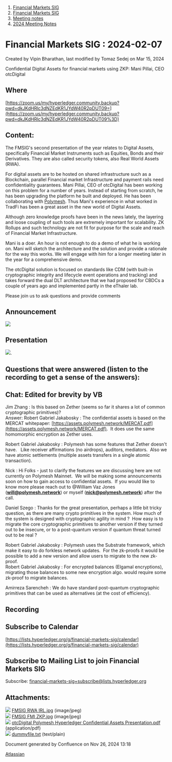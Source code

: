 1. [Financial Markets SIG](index.html)
2. [Financial Markets SIG](Financial-Markets-SIG_20545549.html)
3. [Meeting notes](Meeting-notes_20558268.html)
4. [2024 Meeting Notes](2024-Meeting-Notes_20547835.html)

# Financial Markets SIG : 2024-02-07

Created by Vipin Bharathan, last modified by Tomaz Sedej on Mar 15, 2024

Confidential Digital Assets for financial markets using ZKP: Mani Pillai, CEO otcDigital

## Where

[https://zoom.us/my/hyperledger.community.backup?pwd=dkJKdHRlc3dNZEdKR1JYdW40R2pDUT09=](https://zoom.us/my/hyperledger.community.backup?pwd=dkJKdHRlc3dNZEdKR1JYdW40R2pDUT09%3D)

## Content:

The FMSIG's second presentation of the year relates to Digital Assets, specifically Financial Market Instruments such as Equities, Bonds and their Derivatives. They are also called security tokens, also Real World Assets (RWA).

For digital assets are to be hosted on shared infrastructure such as a Blockchain, parallel Financial market Infrastructure and payment rails need confidentiality guarantees. Mani Pillai, CEO of otcDigital has been working on this problem for a number of years. Instead of starting from scratch, he has been upgrading the platform he built and deployed. He has been collaborating with [Polymesh](https://polymesh.network/). Thus Mani's experience in what worked in TradFi has been a great asset in the new world of Digital Assets.

Although zero knowledge proofs have been in the news lately, the layering and loose coupling of such tools are extremely important for scalability. ZK Rollups and such technology are not fit for purpose for the scale and reach of Financial Market Infrastructure. 

Mani is a doer. An hour is not enough to do a demo of what he is working on. Mani will sketch the architecture and the solution and provide a rationale for the way this works. We will engage with him for a longer meeting later in the year for a comprehensive demo.

The otcDigital solution is focused on standards like CDM (with built-in cryptographic integrity and lifecycle event operations and tracking) and takes forward the dual DLT architecture that we had proposed for CBDCs a couple of years ago and implemented partly in the eThaler lab.

Please join us to ask questions and provide comments

## Announcement

![](attachments/20547837/20560522.jpg?height=250)

## Presentation

[![](attachments/thumbnails/20547837/20560546)](attachments/20547837/20560546.pdf).

## Questions that were answered (listen to the recording to get a sense of the answers):

## Chat: Edited for brevity by VB

Jim Zhang : Is this based on Zether (seems so far it shares a lot of common cryptographic primitives)?  
Answer: Robert Gabriel Jakabosky : The confidential assets is based on the MERCAT whitepaper: [https://assets.polymesh.network/MERCAT.pdf](https://assets.polymesh.network/MERCAT.pdf).  It does use the same homomorphic encryption as Zether uses.

Robert Gabriel Jakabosky : Polymesh has some features that Zether doesn't have.   Like receiver affirmations (no airdrops), auditors, mediators.  Also we have atomic settlements (multiple assets transfers in a single atomic transaction).

Nick : Hi Folks - just to clarify the features we are discussing here are not currently on Polymesh Mainnet.  We will be making some announcements soon on how to gain access to confidential assets.  If you would like to know more please reach out to @William Vaz Jones (**will@polymesh.network**) or myself (**nick@polymesh.network**) after the call.

Daniel Szego : Thanks for the great presentation, perhaps a little bit tricky question, as there are many crypto primitives in the system. How much of the system is designed with cryptographic agility in mind ?  How easy is to migrate the core cryptographic primitives to another version if they turned out to be insecure, or to a post-quantum version if quantum threat turned out to be real ?

Robert Gabriel Jakabosky : Polymesh uses the Substrate framework, which make it easy to do forkless network updates.  For the zk-proofs it would be possible to add a new version and allow users to migrate to the new zk-proof.  
Robert Gabriel Jakabosky : For encrypted balances (Elgamal encryptions), migrating those balances to some new encryption algo. would require some zk-proof to migrate balances. 

Amirreza Sarencheh : We do have standard post-quantum cryptographic primitives that can be used as alternatives (at the cost of efficiency).

## Recording

## Subscribe to Calendar

[https://lists.hyperledger.org/g/financial-markets-sig/calendar](https://lists.hyperledger.org/g/financial-markets-sig/calendar)

## Subscribe to Mailing List to join Financial Markets SIG

Subscribe: [financial-markets-sig+subscribe@lists.hyperledger.org](mailto:financial-markets-sig+subscribe@lists.hyperledger.org)

## Attachments:

![](images/icons/bullet_blue.gif) [FMSIG RWA IRL.jpg](attachments/20547837/20560506.jpg) (image/jpeg)  
![](images/icons/bullet_blue.gif) [FMSIG FMI ZKP.jpg](attachments/20547837/20560522.jpg) (image/jpeg)  
![](images/icons/bullet_blue.gif) [otcDigital Polymesh Hyperledger Confidential Assets Presentation.pdf](attachments/20547837/20560546.pdf) (application/pdf)  
![](images/icons/bullet_blue.gif) [dummyfile.txt](attachments/20547837/20560532.txt) (text/plain)

Document generated by Confluence on Nov 26, 2024 13:18

[Atlassian](http://www.atlassian.com/)
